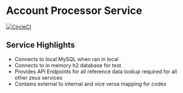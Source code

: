 # Account Processor Service
[![CircleCI](https://circleci.com/gh/Zeus-2-0/account-processor-service/tree/master.svg?style=svg)](https://circleci.com/gh/Zeus-2-0/account-processor-service/tree/master)

## Service Highlights
* Connects to local MySQL when ran in local
* Connects to in memory h2 database for test
* Provides API Endpoints for all reference data lookup required for all other zeus services
* Contains external to internal and vice versa mapping for codes
